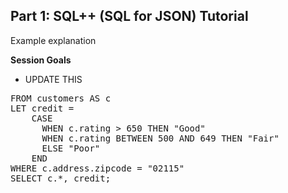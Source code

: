 ## <b>Part 1: SQL++ (SQL for JSON) Tutorial </b>

Example explanation

<b>Session Goals</b>

* UPDATE THIS

<pre id="example">
FROM customers AS c
LET credit =
    CASE
      WHEN c.rating > 650 THEN "Good"
      WHEN c.rating BETWEEN 500 AND 649 THEN "Fair"
      ELSE "Poor"
    END
WHERE c.address.zipcode = "02115"
SELECT c.*, credit;
</pre>
